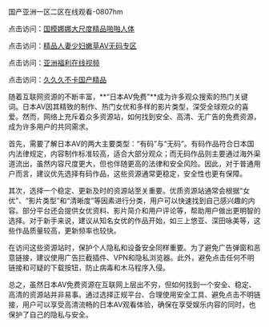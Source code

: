 国产亚洲一区二区在线观看-0807hm

点击访问：<a href="https://heiliaozj3tjd.pages.dev">国模娜娜大尺度精品啪啪人体</a>

点击访问：<a href="https://heiliaozj3tjd.pages.dev">精品人妻少妇嫩草AV无码专区</a>

点击访问：<a href="https://heiliaoxqkkct.pages.dev">亚洲福利在线视频</a>

点击访问：<a href="https://cfad.pages.dev/">久久久不卡国产精品</a>


随着互联网资源的不断丰富，**“日本AV免费”**成为许多观众搜索的热门关键词。日本AV因其精致的制作、热门女优和多样的影片类型，深受全球观众的喜爱。然而，网络上充斥着众多资源站，如何找到安全、高清、无广告的免费资源，成为许多用户的共同需求。

首先，需要了解日本AV的两大主要类型：“有码”与“无码”。有码作品符合日本国内法律规定，内容制作标准较高，适合大部分观众；而无码作品则主要通过海外渠道流出，虽然内容尺度更大，但也伴随更高的法律和安全风险。因此，对于普通用户而言，建议优先选择有码作品，这些资源通常更稳定，安全性也更有保障。

其次，选择一个稳定、更新及时的资源站至关重要。优质资源站通常会根据“女优”、“影片类型”和“清晰度”等因素进行分类，用户可以快速找到自己感兴趣的内容。部分平台还会提供女优资料、影片简介和用户评论等，帮助用户做出更明智的选择。对于新手来说，建议从知名女优的作品开始，如三上悠亚、深田咏美等，这些作品质量较高，更新频率也较快。

在访问这些资源站时，保护个人隐私和设备安全同样重要。为了避免广告弹窗和恶意链接，建议使用广告拦截插件、VPN和隐私浏览器。此外，避免点击任何不明链接和可疑的下载按钮，防止病毒和木马程序入侵。

总之，虽然日本AV免费资源在互联网上层出不穷，但如何找到一个安全、稳定、高清的资源站并非易事。通过选择正规平台、合理使用安全工具、避免点击不明链接，用户可以享受高清流畅的日本AV观看体验，确保在享受娱乐内容的同时，也保护了自己的隐私与安全。


<span style="display:none;">[Canonical link](https://github.com/ff00269/33659 ）</span>
